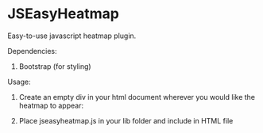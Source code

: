 JSEasyHeatmap
=============

Easy-to-use javascript heatmap plugin. 

Dependencies: 
1. Bootstrap (for styling)

Usage:
1. Create an empty div in your html document wherever you would like the heatmap to appear:
  
<div id="heatmap"></div>

2. Place jseasyheatmap.js in your lib folder and include in HTML file







